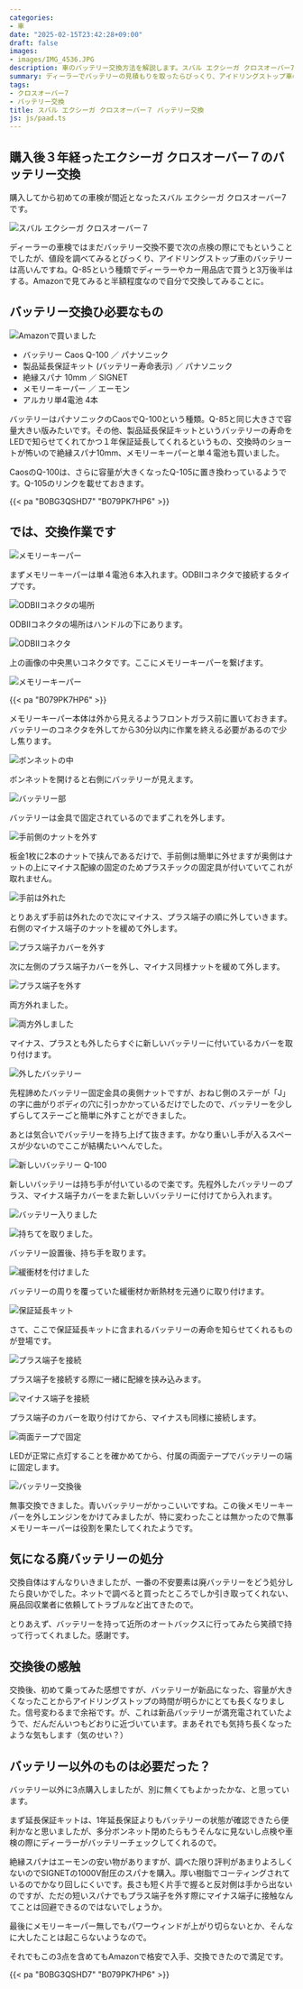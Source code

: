 ```yaml
---
categories:
- 車
date: "2025-02-15T23:42:28+09:00"
draft: false
images: 
- images/IMG_4536.JPG
description: 車のバッテリー交換方法を解説します。スバル エクシーガ クロスオーバー7を例に、おすすめのバッテリー、必要な工具も紹介します。
summary: ディーラーでバッテリーの見積もりを取ったらびっくり、アイドリングストップ車のバッテリーは高いです。ディーラーやカー用品店に対してAmazonで見てみると半額程度だったのでDIYで交換にチャレンジ
tags:
- クロスオーバー7
- バッテリー交換
title: スバル エクシーガ クロスオーバー７ バッテリー交換
js: js/paad.ts
---
```


## 購入後３年経ったエクシーガ クロスオーバー７のバッテリー交換

購入してから初めての車検が間近となったスバル エクシーガ クロスオーバー7です。

![スバル エクシーガ クロスオーバー７](./images/IMG_4518_02.jpg)

ディーラーの車検ではまだバッテリー交換不要で次の点検の際にでもということでしたが、値段を調べてみるとびっくり、アイドリングストップ車のバッテリーは高いんですね。Q-85という種類でディーラーやカー用品店で買うと3万後半はする。Amazonで見てみると半額程度なので自分で交換してみることに。

## バッテリー交換ひ必要なもの

![Amazonで買いました](./images/IMG_4515_01.jpg)

-   バッテリー Caos Q-100 ／ パナソニック
-   製品延長保証キット (バッテリー寿命表示) ／ パナソニック
-   絶縁スパナ 10mm ／ SIGNET
-   メモリーキーパー ／ エーモン
-   アルカリ単4電池 4本

バッテリーはパナソニックのCaosでQ-100という種類。Q-85と同じ大きさで容量大きい版みたいです。その他、製品延長保証キットというバッテリーの寿命をLEDで知らせてくれてかつ１年保証延長してくれるというもの、交換時のショートが怖いので絶縁スパナ10mm、メモリーキーパーと単４電池も買いました。

CaosのQ-100は、さらに容量が大きくなったQ-105に置き換わっているようです。Q-105のリンクを載せておきます。

{{< pa "B0BG3QSHD7" "B079PK7HP6" >}}

## では、交換作業です

![メモリーキーパー](./images/IMG_4519_01.jpg)

まずメモリーキーパーは単４電池６本入れます。ODBIIコネクタで接続するタイプです。

![ODBIIコネクタの場所](./images/IMG_4523_02.jpg)

ODBIIコネクタの場所はハンドルの下にあります。

![ODBIIコネクタ](./images/IMG_4522.JPG)

上の画像の中央黒いコネクタです。ここにメモリーキーパーを繋げます。

![メモリーキーパー](./images/IMG_4525_01.jpg)

{{< pa "B079PK7HP6" >}}

メモリーキーパー本体は外から見えるようフロントガラス前に置いておきます。バッテリーのコネクタを外してから30分以内に作業を終える必要があるので少し焦ります。

![ボンネットの中](./images/IMG_4526.JPG)

ボンネットを開けると右側にバッテリーが見えます。

![バッテリー部](./images/IMG_4527.JPG)

バッテリーは金具で固定されているのでまずこれを外します。

![手前側のナットを外す](./images/IMG_4528.JPG)

板金1枚に2本のナットで挟んであるだけで、手前側は簡単に外せますが奥側はナットの上にマイナス配線の固定のためプラスチックの固定具が付いていてこれが取れません。

![手前は外れた](./images/IMG_4529.JPG)

とりあえず手前は外れたので次にマイナス、プラス端子の順に外していきます。右側のマイナス端子のナットを緩めて外します。

![プラス端子カバーを外す](./images/IMG_4530.JPG)

次に左側のプラス端子カバーを外し、マイナス同様ナットを緩めて外します。

![プラス端子を外す](./images/IMG_4531.JPG)

両方外れました。

![両方外しました](./images/IMG_4532.JPG)

マイナス、プラスとも外したらすぐに新しいバッテリーに付いているカバーを取り付けます。

![外したバッテリー](./images/IMG_4533.JPG)

先程諦めたバッテリー固定金具の奥側ナットですが、おねじ側のステーが「J」の字に曲がりボディの穴に引っかかっているだけでしたので、バッテリーを少しずらしてステーごと簡単に外すことができました。

あとは気合いでバッテリーを持ち上げて抜きます。かなり重いし手が入るスペースが少ないのでここが結構たいへんでした。

![ 新しいバッテリー Q-100](./images/IMG_4535_01.jpg)

新しいバッテリーは持ち手が付いているので楽です。先程外したバッテリーのプラス、マイナス端子カバーをまた新しいバッテリーに付けてから入れます。

![バッテリー入りました](./images/IMG_4536.JPG)


![持ちてを取りました。](./images/IMG_4537.JPG)

バッテリー設置後、持ち手を取ります。

![緩衝材を付けました](./images/IMG_4538.JPG)

バッテリーの周りを覆っていた緩衝材か断熱材を元通りに取り付けます。

![保証延長キット](./images/IMG_4539.JPG)

さて、ここで保証延長キットに含まれるバッテリーの寿命を知らせてくれるものが登場です。

![プラス端子を接続](./images/IMG_4540.JPG)

プラス端子を接続する際に一緒に配線を挟み込みます。

![マイナス端子を接続](./images/IMG_4541_01.jpg)

プラス端子のカバーを取り付けてから、マイナスも同様に接続します。

![両面テープで固定](./images/IMG_4542_01.jpg)

LEDが正常に点灯することを確かめてから、付属の両面テープでバッテリーの端に固定します。

![バッテリー交換後](./images/IMG_4543.JPG)

無事交換できました。青いバッテリーがかっこいいですね。この後メモリーキーパーを外しエンジンをかけてみましたが、特に変わったことは無かったので無事メモリーキーパーは役割を果たしてくれたようです。

## 気になる廃バッテリーの処分

交換自体はすんなりいきましたが、一番の不安要素は廃バッテリーをどう処分したら良いかでした。ネットで調べると買ったところでしか引き取ってくれない、廃品回収業者に依頼してトラブルなど出てきたので。

とりあえず、バッテリーを持って近所のオートバックスに行ってみたら笑顔で持って行ってくれました。感謝です。

## 交換後の感触

交換後、初めて乗ってみた感想ですが、バッテリーが新品になった、容量が大きくなったことからアイドリングストップの時間が明らかにとても長くなりました。信号変わるまで余裕です。が、これは新品バッテリーが満充電されていたようで、だんだんいつもどおりに近づいています。まあそれでも気持ち長くなったような気もします（気のせい？）

## バッテリー以外のものは必要だった？

バッテリー以外に3点購入しましたが、別に無くてもよかったかな、と思っています。

まず延長保証キットは、1年延長保証よりもバッテリーの状態が確認できたら便利かなと思いましたが、多分ボンネット閉めたらもうそんなに見ないし点検や車検の際にディーラーがバッテリーチェックしてくれるので。

絶縁スパナはエーモンの安い物がありますが、調べた限り評判があまりよろしくないのでSIGNETの1000V耐圧のスパナを購入。厚い樹脂でコーティングされているのでかなり回しにくいです。長さも短く片手で握ると反対側は手から出ないのですが、ただの短いスパナでもプラス端子を外す際にマイナス端子に接触なんてことは回避できるのではないでしょうか。

最後にメモリーキーパー無しでもパワーウィンドが上がり切らないとか、そんなに大したことは起こらないようなので。

それでもこの3点を含めてもAmazonで格安で入手、交換できたので満足です。

{{< pa "B0BG3QSHD7" "B079PK7HP6" >}}
